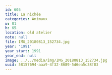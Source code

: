 ```yaml
---
id: 605
title: La nichée
categories: Animaux
w: 81
h: 65
location: old atelier
note: null
file: IMG_20180813_152734.jpg
year: '1991'
year_start: 1991
year_end: null
image: ../../media/img/IMG_20180813_152734.jpg
uuid: 58157694-aaa9-4f32-8689-5d6ea5c38f83
---
```


